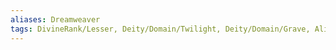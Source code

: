 ```yaml
---
aliases: Dreamweaver
tags: DivineRank/Lesser, Deity/Domain/Twilight, Deity/Domain/Grave, Alignment/N, Pantheon/Draconic
---
```

